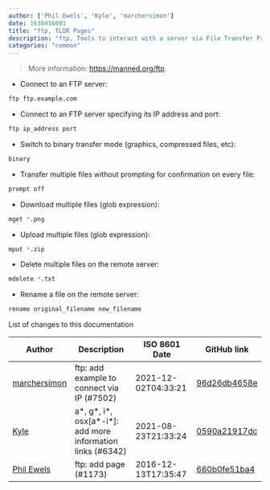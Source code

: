 ```yaml
---
author: ['Phil Ewels', 'Kyle', 'marchersimon']
date: 1638416001
title: "ftp, TLDR Pages"
description: "ftp, Tools to interact with a server via File Transfer Protocol."
categories: "common"
---
```

> More information: <https://manned.org/ftp>.

- Connect to an FTP server:

```bash
ftp ftp.example.com
```

- Connect to an FTP server specifying its IP address and port:

```bash
ftp ip_address port
```

- Switch to binary transfer mode (graphics, compressed files, etc):

```bash
binary
```

- Transfer multiple files without prompting for confirmation on every file:

```bash
prompt off
```

- Download multiple files (glob expression):

```bash
mget *.png
```

- Upload multiple files (glob expression):

```bash
mput *.zip
```

- Delete multiple files on the remote server:

```bash
mdelete *.txt
```

- Rename a file on the remote server:

```bash
rename original_filename new_filename
```
List of changes to this documentation


Author | Description | ISO 8601 Date | GitHub link
------|-----|-----|-----
[marchersimon](mailto:50295997+marchersimon@users.noreply.github.com) | ftp: add example to connect via IP (#7502) | 2021-12-02T04:33:21 | [96d26db4658e](https://github.com/tldr-pages/tldr/commit/96d26db4658e8ba7c75fa276a5b009b446976a16)
[Kyle](mailto:76597257+Gitleptune@users.noreply.github.com) | a*, g*, i*, osx[a*-i*]: add more information links (#6342) | 2021-08-23T21:33:24 | [0590a21917dc](https://github.com/tldr-pages/tldr/commit/0590a21917dc981d3cc64b8094b1cffa9d0a3b78)
[Phil Ewels](mailto:phil.ewels@scilifelab.se) | ftp: add page (#1173) | 2016-12-13T17:35:47 | [660b0fe51ba4](https://github.com/tldr-pages/tldr/commit/660b0fe51ba4891dcd961f82f39a9443f29eec8b)

